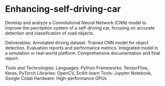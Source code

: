 # Enhancing-self-driving-car
Develop and analyze a Convolutional Neural Network (CNN) model to improve the perception system of a self-driving car, focusing on accurate detection and classification of road objects.

Deliverables:
Annotated driving dataset.
Trained CNN model for object detection.
Evaluation reports and performance metrics.
Integrated model in a simulation or real-world platform.
Comprehensive documentation and final report.

Tools and Technologies:
Languages: Python
Frameworks: TensorFlow, Keras, PyTorch
Libraries: OpenCV, Scikit-learn
Tools: Jupyter Notebook, Google Colab
Hardware: High-performance GPUs
